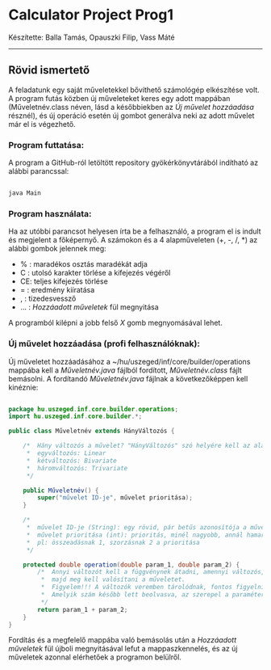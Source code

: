 # Calculator Project Prog1
Készítette: Balla Tamás, Opauszki Filip, Vass Máté

---

## Rövid ismertető
A feladatunk egy saját műveletekkel bővíthető számológép elkészítése volt. A program futás közben új műveleteket keres egy adott mappában (Műveletnév.class néven, lásd a későbbiekben az *Új művelet hozzáadása* résznél), és új operáció esetén új gombot generálva neki az adott művelet már el is végezhető.

### Program futtatása:
A program a GitHub-ról letöltött repository gyökérkönyvtárából indítható az alábbi parancssal:
```bash

java Main

```

### Program használata:
Ha az utóbbi parancsot helyesen írta be a felhasználó, a program el is indult és megjelent a főképernyő. A számokon és a 4 alapműveleten (+, -, /, \*) az alábbi gombok jelennek meg:

* % :	maradékos osztás maradékát adja
* C :	utolsó karakter törlése a kifejezés végéről
* CE:	teljes kifejezés törlése
* = :	eredmény kiíratása
* , :	tizedesvessző
* ... :	*Hozzáadott műveletek* fül megnyitása

A programból kilépni a jobb felső *X* gomb megnyomásával lehet.


### Új művelet hozzáadása (profi felhasználóknak):
Új műveletet hozzáadásához a ~/hu/uszeged/inf/core/builder/operations mappába kell a *Műveletnév.java* fájlból fordított, *Műveletnév.class* fájlt bemásolni. A fordítandó *Műveletnév.java* fájlnak a következőképpen kell kinéznie:
```java

package hu.uszeged.inf.core.builder.operations;
import hu.uszeged.inf.core.builder.*;

public class Műveletnév extends HányVáltozós {

	/*	Hány változós a művelet? "HányVáltozós" szó helyére kell az alábbiak egyikét írni:
	 *	egyváltozós: Linear
	 *	kétváltozós: Bivariate
	 *	háromváltozós: Trivariate
	 */

	public Műveletnév() {
		super("művelet ID-je", művelet prioritása);
	}

	/*
	 *	művelet ID-je (String): egy rövid, pár betűs azonosítója a műveletnek, ami még nincs használatban
	 *	művelet prioritása (int): prioritás, minél nagyobb, annál hamarabb kell elvégezni
	 *	pl: összeadásnak 1, szorzásnak 2 a prioritása
	 */

	protected double operation(double param_1, double param_2) {
		/*	Annyi változót kell a függvénynek átadni, amennyi változós,
		 *	majd meg kell valósítani a műveletet.
		 *	Figyelem!!! A változók veremben tárolódnak, fontos figyelni a számok sorrendjére.
		 *	Amelyik szám később lett beolvasva, az szerepel a paraméterek között hamarabb.
		 */
		return param_1 + param_2;
	}
}

```
Fordítás és a megfelelő mappába való bemásolás után a *Hozzáadott műveletek* fül újboli megnyitásával lefut a mappaszkennelés, és az új műveletek azonnal elérhetőek a programon belülről.